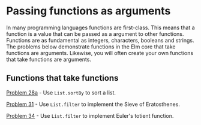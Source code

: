# Passing functions as arguments

In many programming languages functions are first-class. This means that a function is a value that can be passed as a argument to other functions. Functions are as fundamental as integers, characters, booleans and  strings. The problems below demonstrate functions in the Elm core that take functions are arguments. Likewise, you will often create your own functions that take functions are arguments. 

## Functions that take functions

[Problem 28a](p/p28a.md) - Use ```List.sortBy``` to sort a list.

[Problem 31](p/p31.md) - Use ```List.filter``` to implement the Sieve of Eratosthenes.

[Problem 34](p/p34.md) - Use ```List.filter``` to implement Euler's totient function.

